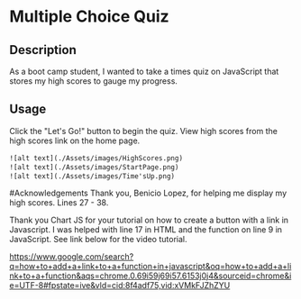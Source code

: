 # Multiple Choice Quiz

## Description

As a boot camp student, I wanted to take a times quiz on JavaScript that stores my high scores to gauge my progress.

## Usage

Click the "Let's Go!" button to begin the quiz.  View high scores from the high scores link on the home page.  
   
    ![alt text](./Assets/images/HighScores.png)
    ![alt text](./Assets/images/StartPage.png)
    ![alt text](./Assets/images/Time'sUp.png)
    

#Acknowledgements
Thank you, Benicio Lopez, for helping me display my high scores.  Lines 27 - 38.


Thank you Chart JS for your tutorial on how to create a button with a link in Javascript.  I was helped with line 17 in HTML and the function on line 9 in JavaScript. See link below for the video tutorial. 

https://www.google.com/search?q=how+to+add+a+link+to+a+function+in+javascript&oq=how+to+add+a+link+to+a+function&aqs=chrome.0.69i59j69i57.6153j0j4&sourceid=chrome&ie=UTF-8#fpstate=ive&vld=cid:8f4adf75,vid:xVMkFJZhZYU